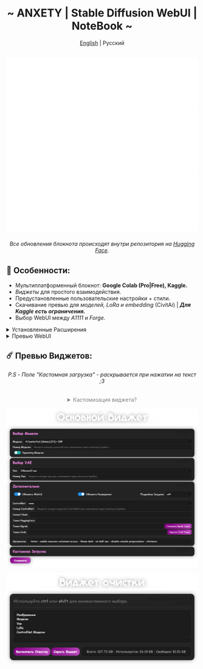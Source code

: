 <div align="center">

<h1 align="center">~ ANXETY | Stable Diffusion WebUI | NoteBook ~</h1>

[English](./README.md) | Русский

</div>


<div align="center">
	</br>
	<a href="https://discord.gg/eemJdDusvH">
		<img src="/SVG/ru/discord-ru.svg" width="800" height="130" alt="discord">
	</a>
	<a href="https://www.kaggle.com/anxetysolo/anxety-sdw-ru">
		<img src="/SVG/ru/kaggle-ru.svg" width="800" height="160" alt="kaggle">
	</a>
      <a href="https://colab.research.google.com/drive/1rcF0WFmkwWEy_hqG1uvXpal22IijheXK">
		<img src="/SVG/ru/colab-ru.svg" width="800" height="160" alt="colab">
	</a>
	</br>
 	<h6>Все обновления блокнота происходят внутри репозитория на <a href="https://huggingface.co/NagisaNao/fast_repo/tree/main">Hugging Face</a>.</h6>
</div>


## 🌟 Особенности:
  - Мультиплатформенный блокнот: **Google Colab (Pro|Free), Kaggle.**
  - *Виджеты* для простого взаимодействия.
  - Предустановленные пользовательские настройки + стили.
  - Скачивание превью для *моделей, LoRa и embedding* (CivitAi) | ***Для Kaggle есть ограничения.***
  - Выбор WebUI между *A1111* и *Forge.*

<details>
<summary>Установленные Расширения</summary>

- [additional-networks](https://github.com/kohya-ss/sd-webui-additional-networks)
- [adetailer](https://github.com/Bing-su/adetailer)
- [aspect-ratio-helper](https://github.com/thomasasfk/sd-webui-aspect-ratio-helper)
- [canvas-zoom](https://github.com/richrobber2/canvas-zoom)
- [cattpuccin](https://github.com/catppuccin/stable-diffusion-webui)
- [CivitAi-Browser-plus](https://github.com/BlafKing/sd-civitai-browser-plus) 
- [Config-Presets](https://github.com/Zyin055/Config-Presets)
- [ControlNet](https://github.com/Mikubill/sd-webui-controlnet)
- [infinite-image-browsing](https://github.com/zanllp/sd-webui-infinite-image-browsing)
- [ncpt_colab_timer](https://github.com/NoCrypt/ncpt_colab_timer) - *отредактировано мной*
- [regional-prompter](https://github.com/hako-mikan/sd-webui-regional-prompter)
- [sd-encrypt-image](https://github.com/viyiviyi/sd-encrypt-image)
- [sd-hub](https://github.com/gutris1/sd-hub) - *альтернатива [batchlinks](https://github.com/etherealxx/batchlinks-webui)*
- [state](https://github.com/ilian6806/stable-diffusion-webui-state)
- [supermerger](https://github.com/hako-mikan/sd-webui-supermerger)
- [tag-complete](https://github.com/DominikDoom/a1111-sd-webui-tagcomplete)
- [Umi-AI-Wildcards](https://github.com/Tsukreya/Umi-AI-Wildcards)
- [wd14-tagger](https://github.com/picobyte/stable-diffusion-webui-wd14-tagger)

</details>

<details>
<summary>Превью WebUI</summary>
	
![webui](/img/webui.png)
</details>


## ☄️ Превью Виджетов:

<div align="center"> 
  
  <h6>P.S - Поле "Кастомная загрузка" - раскрывается при нажатии на текст ;3</h6>
  
  <details>
  <summary style="color: grey;">Кастомизация виджета?</summary>

  Никакого прямого назначения, просто забавная функция, почему бы и нет? Верно?
  </br>
  Для этого достаточно указать аргумент `-i <url>`, где _\<url\>_ - это ссылка на изображение/гифку.

  **Пример:**
  ![img](https://huggingface.co/NagisaNao/test/raw/main/preview_background_img.png)
  
  </details>
  
  ![main_widget](/img/ru/t2_main_widget_ru.png)
  
  ![clean_widget](/img/ru/t2_cleaner_widget_ru.png)

</div>